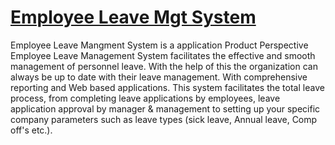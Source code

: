 # [Employee Leave Mgt System](https://github.com/Sajal1011/ELMS-REACT)

Employee Leave Mangment System is a application 
Product Perspective Employee Leave Management System facilitates the effective and smooth management of personnel leave. With the help of this the organization can always be up to date with their leave management. With comprehensive reporting and Web based applications. This system facilitates the total leave process, from completing leave applications by employees, leave application approval by manager & management to setting up your specific company parameters such as leave types (sick leave, Annual leave, Comp off's etc.).